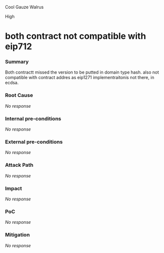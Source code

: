 Cool Gauze Walrus

High

# both contract not compatible with eip712

### Summary

Both contractt missed the version to be putted in domain type hash. also not compatible with contract addres as eip1271 implementraitonis not there, in ecdsa.

### Root Cause

_No response_

### Internal pre-conditions

_No response_

### External pre-conditions

_No response_

### Attack Path

_No response_

### Impact

_No response_

### PoC

_No response_

### Mitigation

_No response_